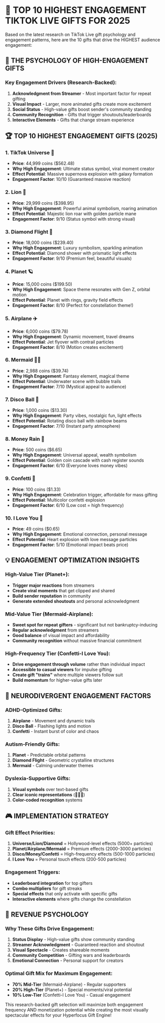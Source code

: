 
# 🎯 TOP 10 HIGHEST ENGAGEMENT TIKTOK LIVE GIFTS FOR 2025

Based on the latest research on TikTok Live gift psychology and engagement patterns, here are the 10 gifts that drive the HIGHEST audience engagement:

## 🚀 THE PSYCHOLOGY OF HIGH-ENGAGEMENT GIFTS

### Key Engagement Drivers (Research-Backed):
1. **Acknowledgment from Streamer** - Most important factor for repeat gifting
2. **Visual Impact** - Larger, more animated gifts create more excitement
3. **Social Status** - High-value gifts boost sender's community standing
4. **Community Recognition** - Gifts that trigger shoutouts/leaderboards
5. **Interactive Elements** - Gifts that change stream experience

## 🏆 TOP 10 HIGHEST ENGAGEMENT GIFTS (2025)

### 1. **TikTok Universe** 🌌
- **Price**: 44,999 coins ($562.48)
- **Why High Engagement**: Ultimate status symbol, viral moment creator
- **Effect Potential**: Massive supernova explosion with galaxy formation
- **Engagement Factor**: 10/10 (Guaranteed massive reaction)

### 2. **Lion** 🦁  
- **Price**: 29,999 coins ($398.95)
- **Why High Engagement**: Powerful animal symbolism, roaring animation
- **Effect Potential**: Majestic lion roar with golden particle mane
- **Engagement Factor**: 9/10 (Status symbol with strong visual)

### 3. **Diamond Flight** 💎
- **Price**: 18,000 coins ($239.40) 
- **Why High Engagement**: Luxury symbolism, sparkling animation
- **Effect Potential**: Diamond shower with prismatic light effects
- **Engagement Factor**: 9/10 (Premium feel, beautiful visuals)

### 4. **Planet** 🪐
- **Price**: 15,000 coins ($199.50)
- **Why High Engagement**: Space theme resonates with Gen Z, orbital motion
- **Effect Potential**: Planet with rings, gravity field effects
- **Engagement Factor**: 8/10 (Perfect for constellation theme!)

### 5. **Airplane** ✈️
- **Price**: 6,000 coins ($79.78)
- **Why High Engagement**: Dynamic movement, travel dreams
- **Effect Potential**: Jet flyover with contrail particles  
- **Engagement Factor**: 8/10 (Motion creates excitement)

### 6. **Mermaid** 🧜‍♀️
- **Price**: 2,988 coins ($39.74)
- **Why High Engagement**: Fantasy element, magical theme
- **Effect Potential**: Underwater scene with bubble trails
- **Engagement Factor**: 7/10 (Mystical appeal to audience)

### 7. **Disco Ball** 🪩
- **Price**: 1,000 coins ($13.30)
- **Why High Engagement**: Party vibes, nostalgic fun, light effects
- **Effect Potential**: Rotating disco ball with rainbow beams
- **Engagement Factor**: 7/10 (Instant party atmosphere)

### 8. **Money Rain** 💸
- **Price**: 500 coins ($6.65)
- **Why High Engagement**: Universal appeal, wealth symbolism
- **Effect Potential**: Golden coin cascade with cash register sounds
- **Engagement Factor**: 6/10 (Everyone loves money vibes)

### 9. **Confetti** 🎊
- **Price**: 100 coins ($1.33)
- **Why High Engagement**: Celebration trigger, affordable for mass gifting
- **Effect Potential**: Multicolor confetti explosion
- **Engagement Factor**: 6/10 (Low cost = high frequency)

### 10. **I Love You** 💌
- **Price**: 49 coins ($0.65)
- **Why High Engagement**: Emotional connection, personal message
- **Effect Potential**: Heart explosion with love message particles
- **Engagement Factor**: 5/10 (Emotional impact beats price)

## 💡 ENGAGEMENT OPTIMIZATION INSIGHTS

### High-Value Tier (Planet+):
- **Trigger major reactions** from streamers
- **Create viral moments** that get clipped and shared
- **Build sender reputation** in community
- **Generate extended shoutouts** and personal acknowledgment

### Mid-Value Tier (Mermaid-Airplane):
- **Sweet spot for repeat gifters** - significant but not bankruptcy-inducing
- **Regular acknowledgment** from streamers
- **Good balance** of visual impact and affordability
- **Community recognition** without massive financial commitment

### High-Frequency Tier (Confetti-I Love You):
- **Drive engagement through volume** rather than individual impact
- **Accessible to casual viewers** for impulse gifting
- **Create gift "trains"** where multiple viewers follow suit
- **Build momentum** for higher-value gifts later

## 🧠 NEURODIVERGENT ENGAGEMENT FACTORS

### ADHD-Optimized Gifts:
1. **Airplane** - Movement and dynamic trails
2. **Disco Ball** - Flashing lights and motion
3. **Confetti** - Instant burst of color and chaos

### Autism-Friendly Gifts:  
1. **Planet** - Predictable orbital patterns
2. **Diamond Flight** - Geometric crystalline structures
3. **Mermaid** - Calming underwater themes

### Dyslexia-Supportive Gifts:
1. **Visual symbols** over text-based gifts
2. **Clear iconic representations** (🌌🦁💎)
3. **Color-coded recognition** systems

## 🎮 IMPLEMENTATION STRATEGY

### Gift Effect Priorities:
1. **Universe/Lion/Diamond** = Hollywood-level effects (5000+ particles)
2. **Planet/Airplane/Mermaid** = Premium effects (2000-3000 particles)  
3. **Disco/Money/Confetti** = High-frequency effects (500-1000 particles)
4. **I Love You** = Personal touch effects (200-500 particles)

### Engagement Triggers:
- **Leaderboard integration** for top gifters
- **Combo multipliers** for gift streaks
- **Special effects** that only activate with specific gifts
- **Interactive elements** where gifts change the constellation

## 🚀 REVENUE PSYCHOLOGY

### Why These Gifts Drive Engagement:
1. **Status Display** - High-value gifts show community standing
2. **Streamer Acknowledgment** - Guaranteed reaction and shoutout
3. **Visual Spectacle** - Creates shareable moments
4. **Community Competition** - Gifting wars and leaderboards
5. **Emotional Connection** - Personal support for creators

### Optimal Gift Mix for Maximum Engagement:
- **70% Mid-Tier** (Mermaid-Airplane) - Regular supporters
- **20% High-Tier** (Planet+) - Special moments/viral potential  
- **10% Low-Tier** (Confetti-I Love You) - Casual engagement

This research-backed gift selection will maximize both engagement frequency AND monetization potential while creating the most visually spectacular effects for your Hyperfocus Gift Engine!
